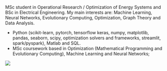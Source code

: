 MSc student in Operational Research / Optimization of Energy Systems and BSc in Electrical Engineering. My main interests are: Machine Learning, Neural Networks, Evolutionary Computing, Optimization, Graph Theory and Data Analysis.

- Python (scikit-learn, pytorch, tensorflow keras, numpy, matplotlib, pandas, seaborn, scipy, optimization solvers and frameworks, streamlit, spark/pyspark), Matlab and SQL.
- MSc coursework based in Optimization (Mathematical Programming and Evolutionary Computing), Machine Learning and Neural Networks;


[<img src="https://img.shields.io/badge/linkedin-%230077B5.svg?&style=for-the-badge&logo=linkedin&logoColor=white" />](https://www.linkedin.com/in/engrafaelpavan/) 
